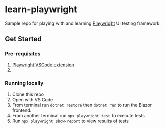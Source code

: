 # learn-playwright
Sample repo for playing with and learning [Playwright](https://playwright.dev) UI testing framework.

## Get Started

### Pre-requisites
1. [Playwright VSCode extension](https://playwright.dev/docs/getting-started-vscode)
1. 

### Running locally
1. Clone this repo
1. Open with VS Code
1. From terminal run `dotnet restore` then `dotnet run` to run the Blazor frontend.
1. From another terminal run `npx playwright test` to execute tests
1. Run `npx playwright show-report` to view results of tests